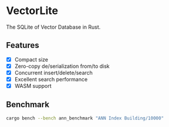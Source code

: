 # VectorLite
The SQLite of Vector Database in Rust.

## Features
- [x] Compact size
- [x] Zero-copy de/serialization from/to disk 
- [x] Concurrent insert/delete/search
- [x] Excellent search performance
- [x] WASM support

## Benchmark

```bash
cargo bench --bench ann_benchmark "ANN Index Building/10000"
```
